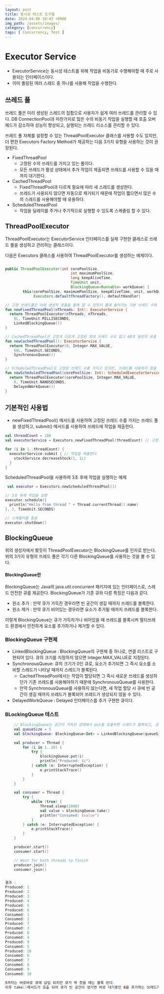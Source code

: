 ```yaml
---
layout: post
title: 동시성 테스트 도구들
date: 2024-04-06 10:43 +0900
img_path: /assets/images/
category: [concurrency]
tags: [ Concurrency, Test ]
---
```


# Executor Service
- ExecutorService는 동시성 테스트를 위해 작업을 비동기로 수행해야할 때 주로 사용되는 인터페이스이다. 
- 이미 풀링된 여러 스레드 중 하나를 사용해 작업을 수행한다.

## 쓰레드 풀
쓰레드 풀은 미리 생성된 스레드의 집합으로 사용자가 쉽게 여러 쓰레드를 관리할 수 있다.
DB ConnectionPool과 마찬가지로 많은 수의 비동기 작업을 실행할 때 호출 오버헤드가 감소하여 성능이 향상되고, 실행되는 쓰레드 리소스를 관리할 수 있다.  

쓰레드 풀 자체를 설정할 수 있는 ThreadPoolExecutor 클래스를 사용할 수도 있지만, 더 편한 Executors Factory Method가 제공하는 다음 3가지 유형을 사용하는 것이 권장된다.
- FixedThreadPool
  - 고정된 수의 쓰레드를 가지고 있는 풀이다.
  - 모든 쓰레드가 활성 상태에서 추가 작업이 제출되면 쓰레드를 사용할 수 있을 때까지 대기한다.
- CachedThreadPool
  - FixedThreadPool과 다르게 필요에 따라 새 스레드를 생성한다.
  - 쓰레드가 사용되지 않으면 자동으로 제거되기 때문에 작업이 짧으면서 많은 수의 스레드를 사용해야할 때 유용하다.
- ScheduledThreadPool
  - 작업을 딜레이를 주거나 주기적으로 실행할 수 있도록 스케줄링 할 수 있다.

## ThreadPoolExecutor
ThreadPoolExecutor는 ExecutorService 인터페이스를 실제 구현한 클래스로 쓰레드 풀을 생성하고 관리하는 클래스이다. 

다음은 Executors 클래스를 사용하여 ThreadPoolExecutor를 생성하는 예제이다.

```java

public ThreadPoolExecutor(int corePoolSize,
                              int maximumPoolSize,
                              long keepAliveTime,
                              TimeUnit unit,
                              BlockingQueue<Runnable> workQueue) {
        this(corePoolSize, maximumPoolSize, keepAliveTime, unit, workQueue,
             Executors.defaultThreadFactory(), defaultHandler)
```

```kotlin
// 고정 쓰레드풀은 아래 생성자 호출을 통해 알 수 있듯이 풀에 돌아가는 기본 쓰레드 수와 최대 쓰레드 수가 같은 것을 알 수 있다.     
fun newFixedThreadPool(nThreads: Int): ExecutorService {
  return ThreadPoolExecutor(nThreads, nThreads,
    0L, TimeUnit.MILLISECONDS,
    LinkedBlockingQueue())
}

// CachedThreadPool은 고정과 다르게 고정된 최대 쓰레드 수도 없고 60초 동안의 유휴 시간이 지나면 쓰레드를 제거한다.
fun newCachedThreadPool(): ExecutorService {
  return ThreadPoolExecutor(0, Integer.MAX_VALUE,
    60L, TimeUnit.SECONDS,
    SynchronousQueue())
}

// ScheduledThreadPool도 고정된 쓰레드 수를 가지고 있지만, 쓰레드를 사용하지 않을 때 쓰레드를 제거하지 않는다.
fun newScheduledThreadPool(corePoolSize: Int): ScheduledExecutorService {
  return ThreadPoolExecutor(corePoolSize, Integer.MAX_VALUE,
    0, TimeUnit.NANOSECONDS,
    DelayedWorkQueue())
}


```

## 기본적인 사용법
- newFixedThreadPool() 메서드를 사용하여 고정된 쓰레드 수를 가지는 쓰레드 풀을 생성하고, submit() 메서드를 사용하여 쓰레드에 작업을 제출한다.

```kotlin
val threadCount = 100
val executorService = Executors.newFixedThreadPool(threadCount) // 고정된 쓰레드 수를 지정한다.

for (i in 1..threadCount) {
  executorService.submit { // 작업을 제출한다.
    stockService.decreaseStock(1, 1L)
  }
}


```

ScheduledThreadPool을 사용하여 3초 후에 작업을 실행하는 예제
```kotlin
 val executor = Executors.newScheduledThreadPool(1)

// 3초 후에 작업을 실행
executor.schedule({
  println("Hello from thread " + Thread.currentThread().name)
}, 3, TimeUnit.SECONDS)

// 스케줄러를 종료
executor.shutdown()

```



## BlockingQueue
위의 생성자에서 봤듯이 ThreadPoolExecutor는 BlockingQueue를 인자로 받는다. 위의 3가지 유형의 쓰레드 풀은 각기 다른 BlockingQueue를 사용하는 것을 볼 수 있다.


#### BlockingQueue란
BlockingQueue는 Java의 java.util.concurrent 패키지에 있는 인터페이스로, 스레드 안전한 큐를 제공한다.
BlockingQueue가 기존 큐와 다른 특징은 다음과 같다.
  - 원소 추가 : 만약 큐가 가득찬 경우라면 빈 공간이 생길 때까지 쓰레드를 블록한다. 
  - 원소 제거 : 만약 큐가 비어있는 경우라면 요소가 추가될 때까지 쓰레드를 블록한다.

이렇게 BlockingQueue는 큐가 가득차거나 비어있을 때 쓰레드를 블록시켜 멀티쓰레드 환경에서 안전하게 요소를 추가하거나 제거할 수 있다.


### BlockingQueue 구현체
- LinkedBlockingQueue : BlockingQueue의 구현체 중 하나로, 연결 리스트로 구현되어 있다. 큐의 크기를 지정하지 않으면 Integer.MAX_VALUE로 지정된다.
- SynchronousQueue: 큐의 크기가 0인 큐로, 요소가 추가되면 그 즉시 요소를 소비할 스레드가 나타날 때까지 스레드가 블록된다. 
  - CachedThreadPool에서는 작업이 할당되면 그 즉시 새로운 쓰레드를 생성하던가 기존 쓰레드를 사용해야하기 때문에 SynchronousQueue를 사용한다.
  - 만약 SynchronousQueue를 사용하지 않는다면, 새 작업 할당 시 큐에 빈 공간이 생길 때까지 쓰레드가 블록되어 쓰레드가 생성되지 않을 수 있다.
- DelayedWorkQueue : Delayed 인터페이스를 추가 구현한 큐이다.



### BLockingQueue 테스트
```kotlin
    // BlockingQueue는 공간이 가득찬 상태에서 put을 호출하면 스레드가 블록되고, 공간이 비어있는 상태에서 take를 호출하면 스레드가 블록된다.
    val queueSize = 5
    val blockingQueue: BlockingQueue<Int> = LinkedBlockingQueue(queueSize)

    val producer = Thread {
        for (i in 1..10) {
            try {
                blockingQueue.put(i)
                println("Produced: $i")
            } catch (e: InterruptedException) {
                e.printStackTrace()
            }
        }
    }

    val consumer = Thread {
        try {
            while (true) {
                Thread.sleep(2000)
                val value = blockingQueue.take()
                println("Consumed: $value")
            }
        } catch (e: InterruptedException) {
            e.printStackTrace()
        }
    }

    producer.start()
    consumer.start()

    // Wait for both threads to finish
    producer.join()
    consumer.join()


결과 :
Produced: 1
Produced: 2
Produced: 3
Produced: 4
Produced: 5
Produced: 6
Consumed: 1
Consumed: 2
Produced: 7
Consumed: 3
Produced: 8
Consumed: 4
Produced: 9
Consumed: 5
Produced: 10
Consumed: 6
Consumed: 7
Consumed: 8
Consumed: 9
Consumed: 10

5까지는 바로바로 큐에 삽입 되지만 큐가 꽉 찼을 때는 블록 된다. 
이후 take()메서드가 호출 되어 큐가 빈 공간이 생기면 바로 대기중인 6을 추가하는 쓰레드가 실행되어 추가 되는 것을 볼 수 있다. 
```
